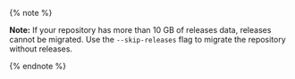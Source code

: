 {% note %}

**Note:** If your repository has more than 10 GB of releases data, releases cannot be migrated. Use the `--skip-releases` flag to migrate the repository without releases.

{% endnote %} 
